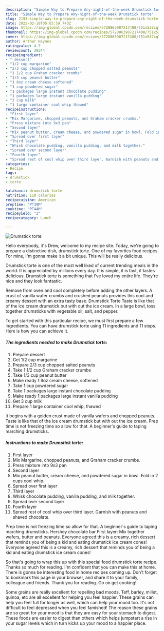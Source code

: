 ```yaml
---
description: "Simple Way to Prepare Any-night-of-the-week Drumstick torte"
title: "Simple Way to Prepare Any-night-of-the-week Drumstick torte"
slug: 2193-simple-way-to-prepare-any-night-of-the-week-drumstick-torte
date: 2022-02-18T05:05:59.743Z
image: https://img-global.cpcdn.com/recipes/5728863907217408/751x532cq70/drumstick-torte-recipe-main-photo.jpg
thumbnail: https://img-global.cpcdn.com/recipes/5728863907217408/751x532cq70/drumstick-torte-recipe-main-photo.jpg
cover: https://img-global.cpcdn.com/recipes/5728863907217408/751x532cq70/drumstick-torte-recipe-main-photo.jpg
author: Arthur Haynes
ratingvalue: 4.7
reviewcount: 39344
recipeingredient:
- " dessert"
- "1/2 cup margarine"
- "2/3 cup chopped salted peanuts"
- "1 1/2 cup Graham cracker crumbs"
- "1/3 cup peanut butter"
- "1 8oz cream cheese softened"
- "1 cup powdered sugar"
- "1 packages large instant chocolate pudding"
- "1 packages large instant vanilla pudding"
- "3 cup milk"
- "1 large container cool whip thawed"
recipeinstructions:
- "First layer"
- "Mix Margarine, chopped peanuts, and Graham cracker crumbs."
- "Press mixture into 9x3 pan"
- "Second layer"
- "Mix peanut butter, cream cheese, and powdered sugar in bowl. Fold in 2 cups cool whip."
- "Spread over first layer"
- "Third layer"
- "Whisk chocolate pudding, vanilla pudding, and milk together."
- "Spread over second layer"
- "Fourth layer"
- "Spread rest of cool whip over third layer. Garnish with peanuts and shaved chocolate."
categories:
- Recipe
tags:
- drumstick
- torte

katakunci: drumstick torte 
nutrition: 110 calories
recipecuisine: American
preptime: "PT39M"
cooktime: "PT44M"
recipeyield: "2"
recipecategory: Lunch

---
```



![Drumstick torte](https://img-global.cpcdn.com/recipes/5728863907217408/751x532cq70/drumstick-torte-recipe-main-photo.jpg)

Hello everybody, it's Drew, welcome to my recipe site. Today, we're going to prepare a distinctive dish, drumstick torte. One of my favorites food recipes. For mine, I'm gonna make it a bit unique. This will be really delicious.

Drumstick torte is one of the most well liked of current trending meals in the world. It is appreciated by millions every day. It is simple, it is fast, it tastes delicious. Drumstick torte is something that I've loved my entire life. They're nice and they look fantastic.

Remove from oven and cool completely before adding the other layers. A crust of vanilla wafer crumbs and crushed peanuts provides this cool and creamy dessert with an extra tasty base. Drumstick Torte Taste is like that of the ice cream drumstick but with out the ice cream. In a large bowl, toss together drumsticks with vegetable oil, salt, and pepper.


To get started with this particular recipe, we must first prepare a few ingredients. You can have drumstick torte using 11 ingredients and 11 steps. Here is how you can achieve it.

<!--inarticleads1-->

##### The ingredients needed to make Drumstick torte:

1. Prepare  dessert
1. Get 1/2 cup margarine
1. Prepare 2/3 cup chopped salted peanuts
1. Take 1 1/2 cup Graham cracker crumbs
1. Take 1/3 cup peanut butter
1. Make ready 1 8oz cream cheese, softened
1. Take 1 cup powdered sugar
1. Take 1 packages large instant chocolate pudding
1. Make ready 1 packages large instant vanilla pudding
1. Get 3 cup milk
1. Prepare 1 large container cool whip, thawed


It begins with a golden crust made of vanilla wafers and chopped peanuts. Taste is like that of the ice cream drumstick but with out the ice cream. Prep time is not freezing time so allow for that. A beginner&#39;s guide to taping marching drumsticks. 

<!--inarticleads2-->

##### Instructions to make Drumstick torte:

1. First layer
1. Mix Margarine, chopped peanuts, and Graham cracker crumbs.
1. Press mixture into 9x3 pan
1. Second layer
1. Mix peanut butter, cream cheese, and powdered sugar in bowl. Fold in 2 cups cool whip.
1. Spread over first layer
1. Third layer
1. Whisk chocolate pudding, vanilla pudding, and milk together.
1. Spread over second layer
1. Fourth layer
1. Spread rest of cool whip over third layer. Garnish with peanuts and shaved chocolate.


Prep time is not freezing time so allow for that. A beginner&#39;s guide to taping marching drumsticks. Hershey chocolate bar First layer: Mix together wafers, butter and peanuts. Everyone agreed this is a creamy, rich dessert that reminds you of being a kid and eating drumstick ice cream cones! Everyone agreed this is a creamy, rich dessert that reminds you of being a kid and eating drumstick ice cream cones! 

So that's going to wrap this up with this special food drumstick torte recipe. Thanks so much for reading. I'm confident that you can make this at home. There is gonna be interesting food in home recipes coming up. Don't forget to bookmark this page in your browser, and share it to your family, colleague and friends. Thank you for reading. Go on get cooking!

Some grains are really excellent for repelling bad moods. Teff, barley, millet, quinoa, etc are all excellent for helping you feel happier. These grains can help you feel full for longer as well, which can help your mood too. It's not difficult to feel depressed when you feel famished! The reason these grains are so great for your mood is that they are easy for your stomach to digest. These foods are easier to digest than others which helps jumpstart a rise in your sugar levels which in turn kicks up your mood to a happier place.
